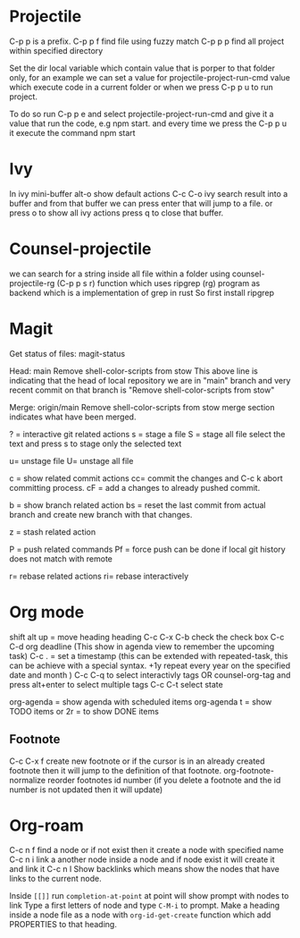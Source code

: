 # Projectile #

C-p p is a prefix.
C-p p f find file using fuzzy match 
C-p p p find all project within specified directory 

Set the dir local variable which contain value that is porper to that folder only, for an example we can set a value for projectile-project-run-cmd value which execute code in a current folder or when we press C-p p u to run project.

To do so run C-p p e and select projectile-project-run-cmd and give it a value that run the code, e.g npm start. and every time we press the C-p p u it execute the command npm start


# Ivy #
In ivy mini-buffer alt-o show default actions
C-c C-o ivy search result into a buffer and from that buffer we can press enter that will jump to a file. or press o to show all ivy actions
press q to close that buffer.



# Counsel-projectile #
we can search for  a string inside all file within a folder using counsel-projectile-rg (C-p p s r) function which uses ripgrep (rg) program as backend which is a implementation of grep in rust
So first install ripgrep


# Magit #
Get status of files: 
magit-status

Head:     main Remove shell-color-scripts from stow
This above line is indicating that the head of local repository we are in "main" branch and very recent commit on that branch is "Remove shell-color-scripts from stow"

Merge:    origin/main Remove shell-color-scripts from stow
merge section indicates what have been merged.

? = interactive git related actions
s = stage a file 
S = stage all file 
select the text and press s to stage only the selected text 

u= unstage file 
U= unstage all file 

c = show related commit actions 
cc= commit the changes and C-c k abort committing process.
cF = add a changes to already pushed commit.


b = show branch related action
bs = reset the last commit from actual branch and create new branch with that changes.

z = stash related action

P = push related commands 
Pf = force push can be done if local git history does not match with remote

r= rebase related actions 
ri= rebase interactively

# Org mode #
shift alt up = move heading heading 
C-c C-x C-b check the check box
C-c C-d org deadline (This show in agenda view to remember the upcoming task)
C-c . = set a timestamp (this can be extended with repeated-task, this can be achieve with a special syntax. +1y repeat every year on the specified date and month )
C-c C-q to select interactivly tags
OR counsel-org-tag and press alt+enter to select multiple tags
C-c C-t select state

org-agenda = show agenda with scheduled items
org-agenda t = show TODO items or 2r =  to show DONE items


## Footnote ##
C-c C-x f create new footnote or if the cursor is in an already created footnote then it will jump to the definition of that footnote.
org-footnote-normalize reorder footnotes id number (if you delete a footnote and the id number is not updated then it will update)

# Org-roam #
C-c n f find a node or if not exist then it create a node with specified name
C-c n i link a another node inside a node and if node exist it will create it and link it
C-c n l Show backlinks which means show the nodes that have links to the current node.


Inside `[[]]` run `completion-at-point` at point will show prompt with nodes to link
Type a first letters of node and type `C-M-i` to prompt.
Make a heading inside a node file as a node with `org-id-get-create` function which add PROPERTIES to that heading.


